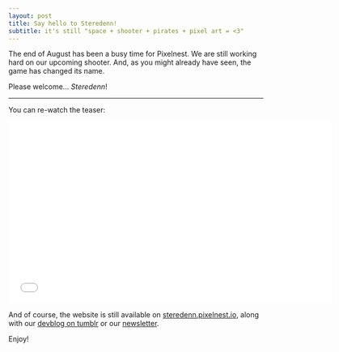 ```yaml
---
layout: post
title: Say hello to Steredenn!
subtitle: it's still "space + shooter + pirates + pixel art = <3"
---
```


The end of August has been a busy time for Pixelnest. We are still working hard on our upcoming shooter. And, as you might already have seen, the game has changed its name.

Please welcome… _Steredenn_!

---

You can re-watch the teaser:

<iframe width="640" height="360" src="//www.youtube.com/embed/ydeg_N86gBw?rel=0" frameborder="0" allowfullscreen></iframe>

And of course, the website is still available on [steredenn.pixelnest.io](http://steredenn.pixelnest.io), along with our [devblog on tumblr](http://steredenn-game.tumblr.com) or our [newsletter](http://pixelnest.us3.list-manage1.com/subscribe?u=cb1093a5798d3677ea320108b&id=55e71ae780).

Enjoy!
